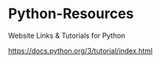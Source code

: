 # Python-Resources
Website Links &amp; Tutorials for Python

https://docs.python.org/3/tutorial/index.html
